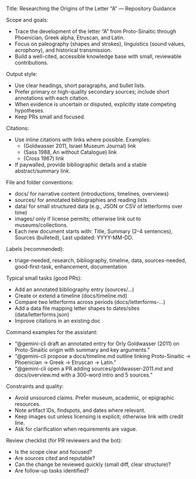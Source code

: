 Title: Researching the Origins of the Letter “A” — Repository Guidance

Scope and goals:
- Trace the development of the letter “A” from Proto-Sinaitic through Phoenician, Greek alpha, Etruscan, and Latin.
- Focus on paleography (shapes and strokes), linguistics (sound values, acrophony), and historical transmission.
- Build a well-cited, accessible knowledge base with small, reviewable contributions.

Output style:
- Use clear headings, short paragraphs, and bullet lists.
- Prefer primary or high-quality secondary sources; include short annotations with each citation.
- When evidence is uncertain or disputed, explicitly state competing hypotheses.
- Keep PRs small and focused.

Citations:
- Use inline citations with links where possible. Examples:
  - (Goldwasser 2011, Israel Museum Journal) link
  - (Sass 1988, An without Catalogue) link
  - (Cross 1967) link
- If paywalled, provide bibliographic details and a stable abstract/summary link.

File and folder conventions:
- docs/ for narrative content (introductions, timelines, overviews)
- sources/ for annotated bibliographies and reading lists
- data/ for small structured data (e.g., JSON or CSV of letterforms over time)
- images/ only if license permits; otherwise link out to museums/collections.
- Each new document starts with: Title, Summary (2–4 sentences), Sources (bulleted), Last updated: YYYY-MM-DD.

Labels (recommended):
- triage-needed, research, bibliography, timeline, data, sources-needed, good-first-task, enhancement, documentation

Typical small tasks (good PRs):
- Add an annotated bibliography entry (sources/…)
- Create or extend a timeline (docs/timeline.md)
- Compare two letterforms across periods (docs/letterforms-…)
- Add a data file mapping letter shapes to dates/sites (data/letterforms.json)
- Improve citations in an existing doc

Command examples for the assistant:
- “@gemini-cli draft an annotated entry for Orly Goldwasser (2011) on Proto-Sinaitic origin with summary and key arguments.”
- “@gemini-cli propose a docs/timeline.md outline linking Proto-Sinaitic → Phoenician → Greek → Etruscan → Latin.”
- “@gemini-cli open a PR adding sources/goldwasser-2011.md and docs/overview.md with a 300-word intro and 5 sources.”

Constraints and quality:
- Avoid unsourced claims. Prefer museum, academic, or epigraphic resources.
- Note artifact IDs, findspots, and dates where relevant.
- Keep images out unless licensing is explicit; otherwise link with credit line.
- Ask for clarification when requirements are vague.

Review checklist (for PR reviewers and the bot):
- Is the scope clear and focused?
- Are sources cited and reputable?
- Can the change be reviewed quickly (small diff, clear structure)?
- Are follow-up tasks identified?
